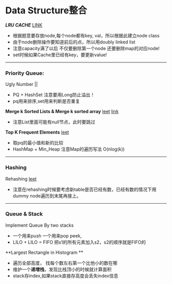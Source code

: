 # Data Structure整合
***LRU CACHE*** [LINK](https://gretchency.gitbooks.io/leetcode/content/lru_cache.html)
* 根据题意要存放node,每个node都有key, val，所以根据此建立node class
* 由于node删除操作要知道前后的点，所以用doubly linked list
* 注意capacity满了以后 不仅要删除第一个node 还要删除map的对应node!
* set时候如果Cache里已经有key，要更新value!

---

### Priority Queue:
Ugly Number ||
* PQ + HashSet 注意要用Long防止溢出！
* pq用来排序,set用来判断是否重复

**Merge k Sorted Lists & Merge k sorted array** [leet](https://leetcode.com/problems/merge-k-sorted-lists/) [link](https://gretchency.gitbooks.io/leetcode/content/merge_k_sorted_linkedlist.html)
* 注意List里面可能有null节点，此时要跳过

**Top K Frequent Elements** [leet](https://leetcode.com/problems/top-k-frequent-elements/)
* 取pq的最小值和新的比较
* HashMap + Min_Heap 注意Map的遍历写法 O(nlog(k))


---
### Hashing


Rehashing [leet](http://www.lintcode.com/en/problem/rehashing/)
* 注意在rehashing时候要考虑新table是否已经有数，已经有数的情况下用dummy node遍历到末尾再接上。


---



### Queue & Stack



Implement Queue By two stacks
* 一个用来push 一个用来pop peek, 
* LILO + LILO = FIFO 把s1的所有元素加入s2，s2的顺序就是FIFO的


**Largest Rectangle in Histogram	**
* 遍历全部高度， 找每个数左右第一个比他小的数在哪
* 维护一个**递增栈**，发现比栈顶小的时候就计算面积
* stack存index,如果stack直接存高度会丢失index信息